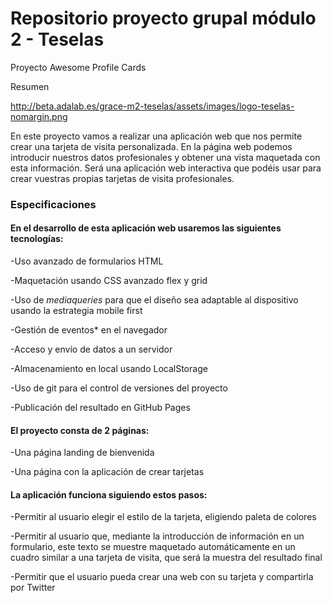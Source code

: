 # Repositorio proyecto grupal módulo 2 - Teselas

Proyecto Awesome Profile Cards

Resumen

http://beta.adalab.es/grace-m2-teselas/assets/images/logo-teselas-nomargin.png

En este proyecto vamos a realizar una aplicación web que nos permite crear una tarjeta de visita personalizada. En la página web podemos introducir nuestros datos profesionales y obtener una vista maquetada con esta información. Será una aplicación web interactiva que podéis usar para crear vuestras propias tarjetas de visita profesionales.

### Especificaciones

#### En el desarrollo de esta aplicación web usaremos las siguientes tecnologías:

-Uso avanzado de formularios HTML

-Maquetación usando CSS avanzado flex y grid

-Uso de *mediaqueries* para que el diseño sea adaptable al dispositivo usando la estrategia mobile first

-Gestión de eventos* en el navegador

-Acceso y envío de datos a un servidor

-Almacenamiento en local usando LocalStorage

-Uso de git para el control de versiones del proyecto

-Publicación del resultado en GitHub Pages

#### El proyecto consta de 2 páginas:

-Una página landing de bienvenida

-Una página con la aplicación de crear tarjetas

#### La aplicación funciona siguiendo estos pasos:


-Permitir al usuario elegir el estilo de la tarjeta, eligiendo paleta de colores

-Permitir al usuario que, mediante la introducción de información en un formulario, este texto se muestre maquetado automáticamente en un cuadro similar a una tarjeta de visita, que será la muestra del resultado final

-Permitir que el usuario pueda crear una web con su tarjeta y compartirla por Twitter
